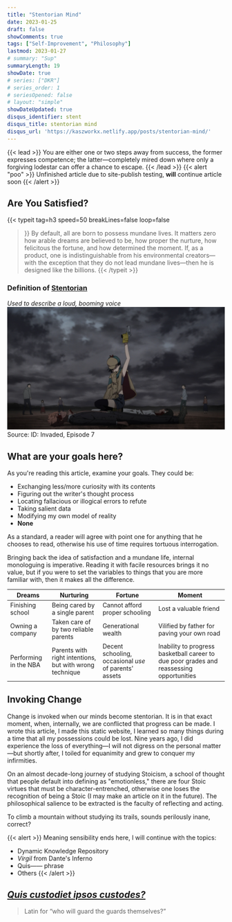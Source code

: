 ```yaml
---
title: "Stentorian Mind"
date: 2023-01-25
draft: false
showComments: true
tags: ["Self-Improvement", "Philosophy"] 
lastmod: 2023-01-27
# summary: "Sup"
summaryLength: 19
showDate: true
# series: ["DKR"]
# series_order: 1
# seriesOpened: false
# layout: "simple"
showDateUpdated: true
disqus_identifier: stent
disqus_title: stentorian mind
disqus_url: 'https://kaszworkx.netlify.app/posts/stentorian-mind/'
---
```

{{< lead >}}
You are either one or two steps away from success, the former expresses competence; the latter—completely mired down where only a forgiving lodestar can offer a chance to escape.
{{< /lead >}}
{{< alert "poo" >}}
Unfinished article due to site-publish testing, **will** continue article soon
{{< /alert >}}
## Are You Satisfied?
{{< typeit 
  tag=h3
  speed=50
  breakLines=false
  loop=false
>}}
By default, all are born to possess mundane lives. It matters zero how arable dreams are believed to be, how proper the nurture, how felicitous the fortune, and how determined the moment. If, as a product, one is indistinguishable from his environmental creators—with the exception that they do not lead mundane lives—then he is designed like the billions.
{{< /typeit >}}
### Definition of [Stentorian](https://www.vocabulary.com/dictionary/stentorian)
*Used to describe a loud, booming voice*
![Become Better](./img/dead.jpg) Source: ID: Invaded, Episode 7

## What are your goals here?
As you're reading this article, examine your goals. They could be:
  * Exchanging less/more curiosity with its contents
  * Figuring out the writer's thought process
  * Locating fallacious or illogical errors to refute
  * Taking salient data
  * Modifying my own model of reality
  * **None**

As a standard, a reader will agree with point one for anything that he chooses to read, otherwise his use of time requires tortuous interrogation.

Bringing back the idea of satisfaction and a mundane life, internal monologuing is imperative. Reading it with facile resources brings it no value, but if you were to set the variables to things that you are more familiar with, then it makes all the difference. 

Dreams                | Nurturing                                               | Fortune                                               | Moment 
------                | ---------                                               | -------                                               | ------
Finishing school      | Being cared by a single parent                          | Cannot afford proper schooling                        | Lost a valuable friend
Owning a company      | Taken care of by two reliable parents                   | Generational wealth                                   | Vilified by father for paving your own road 
Performing in the NBA | Parents with right intentions, but with wrong technique | Decent schooling, occasional *use* of parents' assets | Inability to progress basketball career to due poor grades and reassessing opportunities 

## Invoking Change

Change is invoked when our minds become stentorian. It is in that exact moment, when, internally, we are conflicted that progress can be made. I wrote this article, I made this static website, I learned so many things during a time that all my possessions could be lost. Nine years ago, I did experience the loss of everything—I will not digress on the personal matter—but shortly after, I toiled for equanimity and grew to conquer my infirmities.  

On an almost decade-long journey of studying Stoicism, a school of thought that people default into defining as "emotionless," there are four Stoic virtues that must be character-entrenched, otherwise one loses the recognition of being a Stoic (I may make an article on it in the future). The philosophical salience to be extracted is the faculty of reflecting and acting.

To climb a mountain without studying its trails, sounds perilously inane, correct? 

{{< alert >}}
Meaning sensibility ends here, I will continue with the topics:
  * Dynamic Knowledge Repository
  * *Virgil* from Dante's Inferno
  * Quis—— phrase
  * Others
{{< /alert >}}

## [*Quis custodiet ipsos custodes?*](https://www.iclr.co.uk/knowledge/glossary/quis-custodiet-ipsos-custodes/)
> Latin for “who will guard the guards themselves?”

